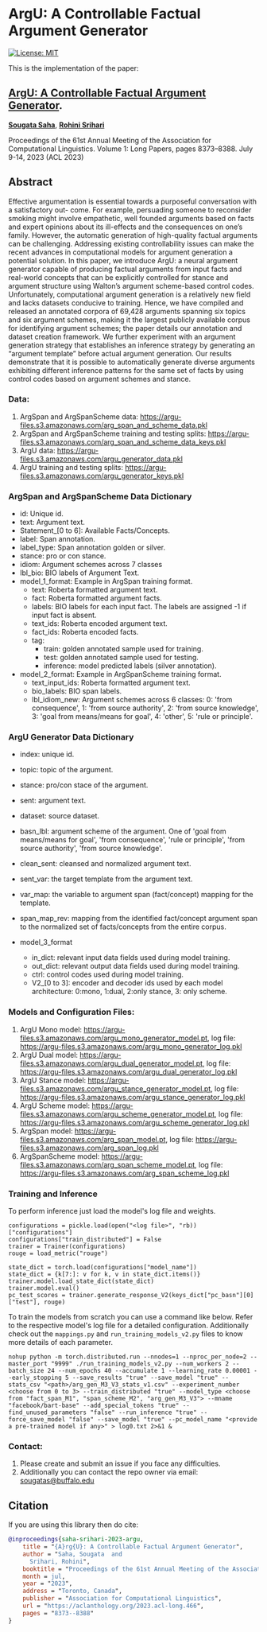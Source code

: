 # ArgU: A Controllable Factual Argument Generator
[![License: MIT](https://img.shields.io/badge/License-MIT-yellow.svg)](https://opensource.org/licenses/MIT)

This is the implementation of the paper:

## [**ArgU: A Controllable Factual Argument Generator**]([https://aclanthology.org/2022.nlp4convai-1.16/](https://aclanthology.org/2023.acl-long.466.pdf)). 
[**Sougata Saha**](https://sougata-ub.github.io), [**Rohini Srihari**](https://www.acsu.buffalo.edu/~rohini/) 

Proceedings of the 61st Annual Meeting of the Association for Computational Linguistics. Volume 1: Long Papers, pages 8373–8388. July 9-14, 2023 (ACL 2023)

## Abstract
Effective argumentation is essential towards a purposeful conversation with a satisfactory out- come. For example, persuading someone to reconsider smoking might involve empathetic, well founded arguments based on facts and expert opinions about its ill-effects and the consequences on one’s family. However, the automatic generation of high-quality factual arguments can be challenging. Addressing existing controllability issues can make the recent advances in computational models for argument generation a potential solution. In this paper, we introduce ArgU: a neural argument generator capable of producing factual arguments from input facts and real-world concepts that can be explicitly controlled for stance and argument structure using Walton’s argument scheme-based control codes. Unfortunately, computational argument generation is a relatively new field and lacks datasets conducive to training. Hence, we have compiled and released an annotated corpora of 69,428 arguments spanning six topics and six argument schemes, making it the largest publicly available corpus for identifying argument schemes; the paper details our annotation and dataset creation framework. We further experiment with an argument generation strategy that establishes an inference strategy by generating an “argument template” before actual argument generation. Our results demonstrate that it is possible to automatically generate diverse arguments exhibiting different inference patterns for the same set of facts by using control codes based on argument schemes and stance.

### Data:
1. ArgSpan and ArgSpanScheme data: https://argu-files.s3.amazonaws.com/arg_span_and_scheme_data.pkl
2. ArgSpan and ArgSpanScheme training and testing splits: https://argu-files.s3.amazonaws.com/arg_span_and_scheme_data_keys.pkl
3. ArgU data: https://argu-files.s3.amazonaws.com/argu_generator_data.pkl
4. ArgU training and testing splits: https://argu-files.s3.amazonaws.com/argu_generator_keys.pkl

### ArgSpan and ArgSpanScheme Data Dictionary
- id: Unique id.
- text: Argument text.
- Statement_[0 to 6]: Available Facts/Concepts.
- label: Span annotation.
- label_type: Span annotation golden or silver.
- stance: pro or con stance.
- idiom: Argument schemes across 7 classes
- lbl_bio: BIO labels of Argument Text.
- model_1_format: Example in ArgSpan training format.
  - text: Roberta formatted argument text.
  - fact: Roberta formatted argument facts. 
  - labels: BIO labels for each input fact. The labels are assigned -1 if input fact is absent. 
  - text_ids: Roberta encoded argument text. 
  - fact_ids: Roberta encoded facts. 
  - tag:
    - train: golden annotated sample used for training.
    - test: golden annotated sample used for testing. 
    - inference: model predicted labels (silver annotation).
- model_2_format: Example in ArgSpanScheme training format.
  - text_input_ids: Roberta formatted argument text. 
  - bio_labels: BIO span labels. 
  - lbl_idiom_new: Argument schemes across 6 classes: 0: 'from consequence', 1: 'from source authority', 2: 'from source knowledge', 3: 'goal from means/means for goal', 4: 'other', 5: 'rule or principle'. 

### ArgU Generator Data Dictionary
- index: unique id.
- topic: topic of the argument.
- stance: pro/con stace of the argument.
- sent: argument text.
- dataset: source dataset.
- basn_lbl: argument scheme of the argument. One of 'goal from means/means for goal', 'from consequence', 'rule or principle', 'from source authority', 'from source knowledge'.
- clean_sent: cleansed and normalized argument text.  
- sent_var: the target template from the argument text.
- var_map: the variable to argument span (fact/concept) mapping for the template.
- span_map_rev: mapping from the identified fact/concept argument span to the normalized set of facts/concepts from the entire corpus.

- model_3_format
  - in_dict: relevant input data fields used during model training.
  - out_dict: relevant output data fields used during model training.
  - ctrl: control codes used during model training.
  - V2_[0 to 3]: encoder and decoder ids used by each model architecture: 0:mono, 1:dual, 2:only stance, 3: only scheme.


### Models and Configuration Files:
1. ArgU Mono model: https://argu-files.s3.amazonaws.com/argu_mono_generator_model.pt, log file: https://argu-files.s3.amazonaws.com/argu_mono_generator_log.pkl
2. ArgU Dual model: https://argu-files.s3.amazonaws.com/argu_dual_generator_model.pt, log file: https://argu-files.s3.amazonaws.com/argu_dual_generator_log.pkl
3. ArgU Stance model: https://argu-files.s3.amazonaws.com/argu_stance_generator_model.pt, log file: https://argu-files.s3.amazonaws.com/argu_stance_generator_log.pkl
4. ArgU Scheme model: https://argu-files.s3.amazonaws.com/argu_scheme_generator_model.pt, log file: https://argu-files.s3.amazonaws.com/argu_scheme_generator_log.pkl
5. ArgSpan model: https://argu-files.s3.amazonaws.com/arg_span_model.pt, log file: https://argu-files.s3.amazonaws.com/arg_span_log.pkl
6. ArgSpanScheme model: https://argu-files.s3.amazonaws.com/arg_span_scheme_model.pt, log file: https://argu-files.s3.amazonaws.com/arg_span_scheme_log.pkl

### Training and Inference
To perform inference just load the model's log file and weights.
```
configurations = pickle.load(open("<log file>", "rb))["configurations"]
configurations["train_distributed"] = False
trainer = Trainer(configurations)
rouge = load_metric("rouge")

state_dict = torch.load(configurations["model_name"])
state_dict = {k[7:]: v for k, v in state_dict.items()}
trainer.model.load_state_dict(state_dict)
trainer.model.eval()
pc_test_scores = trainer.generate_response_V2(keys_dict["pc_basn"][0]["test"], rouge)
```

To train the models from scratch you can use a command like below. Refer to the respective model's log file for a detailed configuration. Additionally check out the `mappings.py` and `run_training_models_v2.py` files to know more details of each parameter.
```
nohup python -m torch.distributed.run --nnodes=1 --nproc_per_node=2 --master_port "9999" ./run_training_models_v2.py --num_workers 2 --batch_size 24 --num_epochs 40 --accumulate 1 --learning_rate 0.00001 --early_stopping 5 --save_results "true" --save_model "true" --stats_csv "<path>/arg_gen_M3_V3_stats_v1.csv" --experiment_number <choose from 0 to 3> --train_distributed "true" --model_type <choose from "fact_span_M1", "span_scheme_M2", "arg_gen_M3_V3"> --mname "facebook/bart-base" --add_special_tokens "true" --find_unused_parameters "false" --run_inference "true" --force_save_model "false" --save_model "true" --pc_model_name "<provide a pre-trained model if any>" > log0.txt 2>&1 &
```
### Contact:
1. Please create and submit an issue if you face any difficulties.
2. Additionally you can contact the repo owner via email: sougatas@buffalo.edu

## Citation
If you are using this library then do cite: 
```bibtex
@inproceedings{saha-srihari-2023-argu,
    title = "{A}rg{U}: A Controllable Factual Argument Generator",
    author = "Saha, Sougata  and
      Srihari, Rohini",
    booktitle = "Proceedings of the 61st Annual Meeting of the Association for Computational Linguistics (Volume 1: Long Papers)",
    month = jul,
    year = "2023",
    address = "Toronto, Canada",
    publisher = "Association for Computational Linguistics",
    url = "https://aclanthology.org/2023.acl-long.466",
    pages = "8373--8388"
}
```
